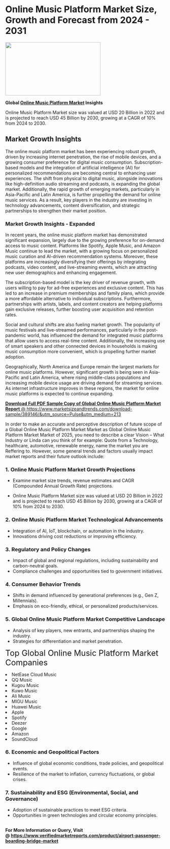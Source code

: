 <H1>Online Music Platform Market Size, Growth and Forecast from 2024 - 2031</H1><img class="aligncenter size-medium wp-image-584254" src="https://thirdeyenews.in/wp-content/uploads/2024/09/Global-Market-Research-300x168.jpeg" alt="" width="300" height="168" /><p><strong>Global&nbsp;<a href="https://www.marketsizeandtrends.com/download-sample/389146/&amp;utm_source=Pulse&amp;utm_medium=213">Online Music Platform Market</a> Insights</strong></p><p>Online Music Platform Market size was valued at USD 20 Billion in 2022 and is projected to reach USD 45 Billion by 2030, growing at a CAGR of 10% from 2024 to 2030.</p><p><h2>Market Growth Insights</h2> <p>The online music platform market has been experiencing robust growth, driven by increasing internet penetration, the rise of mobile devices, and a growing consumer preference for digital music consumption. Subscription-based models and the integration of artificial intelligence (AI) for personalized recommendations are becoming central to enhancing user experiences. The shift from physical to digital music, alongside innovations like high-definition audio streaming and podcasts, is expanding the global market. Additionally, the rapid growth of emerging markets, particularly in Asia-Pacific and Latin America, is further propelling the demand for online music services. As a result, key players in the industry are investing in technology advancements, content diversification, and strategic partnerships to strengthen their market position.</p> <p><a href="#"></a></p> <h3>Market Growth Insights - Expanded</h3> <p>In recent years, the online music platform market has demonstrated significant expansion, largely due to the growing preference for on-demand access to music content. Platforms like Spotify, Apple Music, and Amazon Music continue to lead the market, with a growing focus on personalized music curation and AI-driven recommendation systems. Moreover, these platforms are increasingly diversifying their offerings by integrating podcasts, video content, and live-streaming events, which are attracting new user demographics and enhancing engagement.</p> <p>The subscription-based model is the key driver of revenue growth, with users willing to pay for ad-free experiences and exclusive content. This has led to an increase in premium memberships and family plans, which provide a more affordable alternative to individual subscriptions. Furthermore, partnerships with artists, labels, and content creators are helping platforms gain exclusive releases, further boosting user acquisition and retention rates.</p> <p>Social and cultural shifts are also fueling market growth. The popularity of music festivals and live-streamed performances, particularly in the post-pandemic world, has influenced the demand for integrated music platforms that allow users to access real-time content. Additionally, the increasing use of smart speakers and other connected devices in households is making music consumption more convenient, which is propelling further market adoption.</p> <p>Geographically, North America and Europe remain the largest markets for online music platforms. However, significant growth is being seen in Asia-Pacific and Latin America, where rising middle-class populations and increasing mobile device usage are driving demand for streaming services. As internet infrastructure improves in these regions, the market for online music platforms is expected to continue expanding.</p> <p><a href="#"></p><p><span class=""><strong>Download Full PDF Sample Copy of Global Online Music Platform Market Report</strong> @ <a href="https://www.marketsizeandtrends.com/download-sample/389146/&amp;utm_source=Pulse&amp;utm_medium=213" target="_blank">https://www.marketsizeandtrends.com/download-sample/389146/&amp;utm_source=Pulse&amp;utm_medium=213</a></span></p><p>In order to make an accurate and perceptive description of future scope of a Global&nbsp;Online Music Platform Market Market as Global&nbsp;Online Music Platform Market Market of 2025, you need to describe a clear Vision &ndash; What Industry or Linda can you think of for example: Quote from a Technology, healthcare, automotive, renewable energy, name the market you are Reffering to. However, some general trends and factors usually impact market reports and their future outlook include:</p><h3>1.&nbsp;<strong>Online Music Platform Market Growth Projections</strong></h3><ul><li>Examine market size trends, revenue estimates and CAGR (Compounded Annual Growth Rate) projections.</li><li><p>Online Music Platform Market size was valued at USD 20 Billion in 2022 and is projected to reach USD 45 Billion by 2030, growing at a CAGR of 10% from 2024 to 2030.</p></li></ul><h3>2.&nbsp;<strong>Online Music Platform Market Technological Advancements</strong></h3><ul><li>Integration of AI, IoT, blockchain, or automation in the industry.</li><li>Innovations driving cost reductions or improving efficiency.</li></ul><h3>3.&nbsp;<strong>Regulatory and Policy Changes</strong></h3><ul><li>Impact of global and regional regulations, including sustainability and carbon-neutral goals.</li><li>Compliance challenges and opportunities tied to government initiatives.</li></ul><h3>4.&nbsp;<strong>Consumer Behavior Trends</strong></h3><ul><li>Shifts in demand influenced by generational preferences (e.g., Gen Z, Millennials).</li><li>Emphasis on eco-friendly, ethical, or personalized products/services.</li></ul><h3>5.&nbsp;<strong>Global Online Music Platform Market Competitive Landscape</strong></h3><ul><li>Analysis of key players, new entrants, and partnerships shaping the industry.</li><li>Strategies for differentiation and market penetration.</li></ul><p data-pm-slice="1 1 []"><span style="color: inherit; font-family: inherit; font-size: 25px;">Top Global Online Music Platform Market Companies</span></p><div class="" data-test-id=""><p><li>NetEase Cloud Music</li><li> QQ Music</li><li> Kugou Music</li><li> Kuwo Music</li><li> Ali Music</li><li> MIGU Music</li><li> Huawei Music</li><li> Apple</li><li> Spotify</li><li> Deezer</li><li> Google</li><li> Amazon</li><li> SoundCloud</li></p></div><h3>6.&nbsp;<strong>Economic and Geopolitical Factors</strong></h3><ul><li>Influence of global economic conditions, trade policies, and geopolitical events.</li><li>Resilience of the market to inflation, currency fluctuations, or global crises.</li></ul><h3>7.&nbsp;<strong>Sustainability and ESG (Environmental, Social, and Governance)</strong></h3><ul><li>Adoption of sustainable practices to meet ESG criteria.</li><li>Opportunities in green technologies and circular economy principles.</li></ul><h2><strong style="font-size: 14px;">For More Information or Query, Visit @&nbsp;</strong><a style="background-color: #ffffff; font-size: 14px;" href="https://www.marketsizeandtrends.com/report/online-music-platform-market/" target="_blank">https://www.verifiedmarketreports.com/product/airport-passenger-boarding-bridge-market</a></h2>
